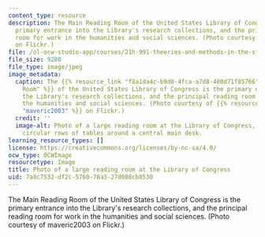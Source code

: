 ```yaml
---
content_type: resource
description: The Main Reading Room of the United States Library of Congress is the
  primary entrance into the Library's research collections, and the principal reading
  room for work in the humanities and social sciences. (Photo courtesy of maveric2003
  on Flickr.)
file: /ol-ocw-studio-app/courses/21h-991-theories-and-methods-in-the-study-of-history-fall-2010/7a8c7532df2c576078a327d088cb8530_21h-991f10-th.jpg
file_size: 9280
file_type: image/jpeg
image_metadata:
  caption: The {{% resource_link "f8a1da4c-b9d0-4fca-a7d8-480d71f85766" "Main Reading
    Room" %}} of the United States Library of Congress is the primary entrance into
    the Library's research collections, and the principal reading room for work in
    the humanities and social sciences. (Photo courtesy of {{% resource_link "f07ad6c6-5d85-4dcd-bd69-6b465a5af7b0"
    "maveric2003" %}} on Flickr.)
  credit: ''
  image-alt: Photo of a large reading room at the Library of Congress, with several
    circular rows of tables around a central main desk.
learning_resource_types: []
license: https://creativecommons.org/licenses/by-nc-sa/4.0/
ocw_type: OCWImage
resourcetype: Image
title: Photo of a large reading room at the Library of Congress
uid: 7a8c7532-df2c-5760-78a3-27d088cb8530
---
```

The Main Reading Room of the United States Library of Congress is the primary entrance into the Library's research collections, and the principal reading room for work in the humanities and social sciences. (Photo courtesy of maveric2003 on Flickr.)